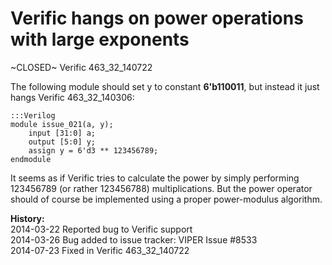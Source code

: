 
Verific hangs on power operations with large exponents
======================================================

~CLOSED~ Verific 463_32_140722

The following module should set y to constant **6'b110011**, but instead it just
hangs Verific 463_32_140306:

    :::Verilog
    module issue_021(a, y);
        input [31:0] a;
        output [5:0] y;
        assign y = 6'd3 ** 123456789;
    endmodule

It seems as if Verific tries to calculate the power by simply performing
123456789 (or rather 123456788) multiplications. But the power operator should
of course be implemented using a proper power-modulus algorithm.

**History:**  
2014-03-22 Reported bug to Verific support  
2014-03-26 Bug added to issue tracker: VIPER Issue #8533  
2014-07-23 Fixed in Verific 463_32_140722

